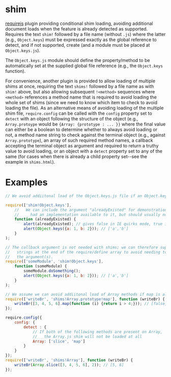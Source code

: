 shim
====

[requirejs](https://github.com/jrburke/requirejs/) plugin providing
conditional shim loading, avoiding additional document loads
when the feature is already detected as supported. Requires
the text `shim!` followed by a file name (without `.js`) where the
latter (e.g., `Object.keys`) must be expressed exactly as the
global reference to detect, and if not supported, create (and
a module must be placed at `Object.keys.js`).

The `Object.keys.js` module should define the
property/method to be automatically set at the
supplied global file reference (e.g., the `Object.keys` function).

For convenience, another plugin is provided to allow loading of
multiple shims at once, requiring the text `shims!` followed by a
file name as with `shim!` above, but also allowing subsequent
`!<method>` sequences where `<method>` references a
method name that is required to avoid loading the whole set of
shims (since we need to know which item to check to avoid loading the
file). As an alternative means of avoiding loading of the multiple
shim file, `require.config` can be called with the `config` property
set to `detect` with an object following the structure of the object
(e.g., `Array.protoype` would be `{Array: {prototype : ... }}` where
the final value can either be a boolean to determine whether to
always avoid loading or not, a method name string to check against the
terminal object (e.g., against `Array.prototype`), an array of such
required method names, a callback accepting the terminal object
as argument and required to return a truthy value to avoid loading,
or an object with a `detect` property set to any of the same (for
cases when there is already a child property set--see the
example in `shims.html`).

Examples
====
```javascript
// We avoid addiitonal load of the Object.keys.js file if an Object.keys implementation is already available

require(['shim!Object.keys'], 
    //   We can include the argument "alreadyExisted" for demonstration of whether the browser already
    //     had an implementation available to it, but should usually not be necessary
    function (alreadyExisted) {
        alert(alreadyExisted); // gives false in IE quirks mode, true in Firefox, etc.
        alert(Object.keys({a: 1, b: 2})); // ['a','b']
    }
);
```

```javascript
// The callback argument is not needed with shims; we can therefore supply all shim 
//   strings at the end of the require/define array to avoid needing to even define
//   the argument(s).
require(['someModule', 'shim!Object.keys'], 
    function (someModule) {
        someModule.doSomething();
        alert(Object.keys({a: 1, b: 2})); // ['a','b']
    }
);
```

```javascript
// We assume we can avoid addiitonal load of Array methods if map is already available
require(['writeBr', 'shims!Array.prototype!map'], function (writeBr) {
    writeBr([3, 4, 5, 6].map(function (i) {return i > 4;})); // [false, false, true, true]
});
```

```javascript
require.config({
    config: {
        detect : {
            // If both of the following methods are present on Array,
            //   the Array.js shim will not be loaded at all
            Array: ['slice', 'map']
        }
    }
});
require(['writeBr', 'shims!Array'], function (writeBr) {
    writeBr(Array.slice([3, 4, 5, 6], 2)); // [5, 6]
});
```

